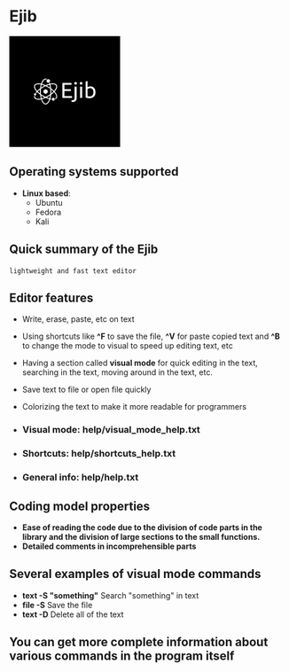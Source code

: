 # Ejib

![alt text](https://github.com/itsjibel/Ejib/blob/main/docs/img/logo.png?raw=true)

## Operating systems supported

+ __Linux based__:
  + Ubuntu
  + Fedora
  + Kali

## Quick summary of the Ejib

    lightweight and fast text editor

## Editor features

+ Write, erase, paste, etc on text

+ Using shortcuts like __^F__ to save the file, __^V__ for paste copied text and __^B__ to change the mode to visual to speed up editing text, etc

+ Having a section called __visual mode__ for quick editing in the text, searching in the text, moving around in the text, etc.

+ Save text to file or open file quickly

+ Colorizing the text to make it more readable for programmers

+ ### Visual mode: help/visual_mode_help.txt

+ ### Shortcuts: help/shortcuts_help.txt

+ ### General info: help/help.txt

## Coding model properties

+ __Ease of reading the code due to the division of code parts in the library and the division of large sections to the small functions.__
+ __Detailed comments in incomprehensible parts__

## Several examples of __visual mode__ commands

+ __text -S "something"__ Search "something" in text
+ __file -S__ Save the file
+ __text -D__ Delete all of the text

## __You can get more complete information about various commands in the program itself__
